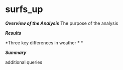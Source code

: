 # surfs_up

***Overview of the Analysis***
The purpose of the analysis


***Results***

*Three key differences in weather
*
*

***Summary***


additional queries
